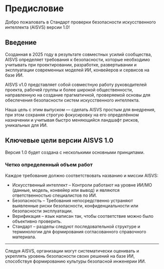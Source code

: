# Предисловие

Добро пожаловать в Стандарт проверки безопасности искусственного интеллекта (AISVS) версии 1.0!

## Введение

Созданная в 2025 году в результате совместных усилий сообщества, AISVS определяет требования к безопасности, которые необходимо учитывать при проектировании, разработке, развертывании и эксплуатации современных моделей ИИ, конвейеров и сервисов на базе ИИ.

AISVS v1.0 представляет собой совместную работу руководителей проекта, рабочей группы и более широкой общественности, направленную на создание прагматичной, проверяемой основы для обеспечения безопасности систем искусственного интеллекта.

Наша цель с этим выпуском — сделать AISVS простым для внедрения, при этом сохраняя строгую фокусировку на его определённом назначении и учитывая быстро меняющийся ландшафт рисков, уникальных для ИИ.

## Ключевые цели версии AISVS 1.0

Версия 1.0 будет создана с несколькими основными принципами.

### Четко определенный объем работ

Каждое требование должно соответствовать названию и миссии AISVS:

* Искусственный интеллект – Контроли работают на уровне ИИ/МО (данные, модель, конвейер или вывод) и являются ответственностью специалистов по ИИ.
* Безопасность – Требования непосредственно устраняют выявленные риски безопасности, конфиденциальности или безопасности эксплуатации.
* Верификация – язык написан так, чтобы соответствие можно было объективно проверить.
* Стандарт – разделы следуют последовательной структуре и терминологии для формирования согласованного справочного материала.
  ​
---

Следуя AISVS, организации могут систематически оценивать и укреплять уровень безопасности своих решений на базе ИИ, способствуя формированию культуры безопасной инженерии ИИ.

